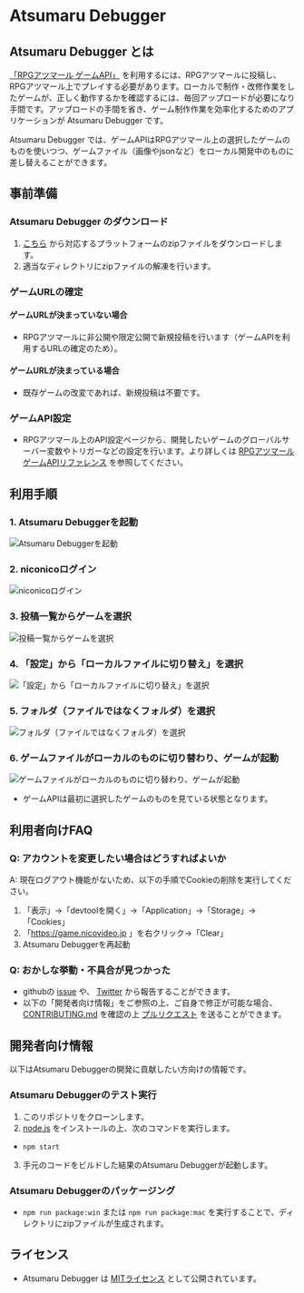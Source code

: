 # Atsumaru Debugger

## Atsumaru Debugger とは
[「RPGアツマール ゲームAPI」](https://atsumaru.github.io/api-references/) を利用するには、RPGアツマールに投稿し、RPGアツマール上でプレイする必要があります。ローカルで制作・改修作業をしたゲームが、正しく動作するかを確認するには、毎回アップロードが必要になり手間です。アップロードの手間を省き、ゲーム制作作業を効率化するためのアプリケーションが Atsumaru Debugger です。

Atsumaru Debugger では、ゲームAPIはRPGアツマール上の選択したゲームのものを使いつつ、ゲームファイル（画像やjsonなど）をローカル開発中のものに差し替えることができます。

## 事前準備
### Atsumaru Debugger のダウンロード
1. [こちら](https://github.com/atsumaru/atsumaru-debugger/releases) から対応するプラットフォームのzipファイルをダウンロードします。
2. 適当なディレクトリにzipファイルの解凍を行います。

### ゲームURLの確定
#### ゲームURLが決まっていない場合
- RPGアツマールに非公開や限定公開で新規投稿を行います（ゲームAPIを利用するURLの確定のため）。
#### ゲームURLが決まっている場合
- 既存ゲームの改変であれば、新規投稿は不要です。

### ゲームAPI設定
- RPGアツマール上のAPI設定ページから、開発したいゲームのグローバルサーバー変数やトリガーなどの設定を行います。より詳しくは [RPGアツマール ゲームAPIリファレンス](https://atsumaru.github.io/api-references/) を参照してください。

## 利用手順
### 1. Atsumaru Debuggerを起動
![Atsumaru Debuggerを起動](/docs/image1.jpg?raw=true)

### 2. niconicoログイン
![niconicoログイン](/docs/image2.jpg?raw=true)

### 3. 投稿一覧からゲームを選択
![投稿一覧からゲームを選択](/docs/image3.jpg?raw=true)

### 4. 「設定」から「ローカルファイルに切り替え」を選択
![「設定」から「ローカルファイルに切り替え」を選択](/docs/image4.jpg?raw=true)

### 5. フォルダ（ファイルではなくフォルダ）を選択
![フォルダ（ファイルではなくフォルダ）を選択](/docs/image5.jpg?raw=true)

### 6. ゲームファイルがローカルのものに切り替わり、ゲームが起動
![ゲームファイルがローカルのものに切り替わり、ゲームが起動](/docs/image6.jpg?raw=true)

- ゲームAPIは最初に選択したゲームのものを見ている状態となります。

## 利用者向けFAQ
### Q: アカウントを変更したい場合はどうすればよいか
A: 現在ログアウト機能がないため、以下の手順でCookieの削除を実行してください。
1. 「表示」→「devtoolを開く」→「Application」→「Storage」→「Cookies」
2. 「https://game.nicovideo.jp 」を右クリック→「Clear」
3. Atsumaru Debuggerを再起動

### Q: おかしな挙動・不具合が見つかった
- githubの [issue](https://github.com/atsumaru/atsumaru-debugger/issues) や、 [Twitter](https://twitter.com/nico_indiesgame) から報告することができます。
- 以下の「開発者向け情報」をご参照の上、ご自身で修正が可能な場合、 [CONTRIBUTING.md](/CONTRIBUTING.md) を確認の上 [プルリクエスト](https://github.com/atsumaru/atsumaru-debugger/pulls) を送ることができます。

## 開発者向け情報
以下はAtsumaru Debuggerの開発に貢献したい方向けの情報です。

### Atsumaru Debuggerのテスト実行
1. このリポジトリをクローンします。
2. [node.js](https://nodejs.org/ja/) をインストールの上、次のコマンドを実行します。
  - `npm start`
3. 手元のコードをビルドした結果のAtsumaru Debuggerが起動します。

### Atsumaru Debuggerのパッケージング
- `npm run package:win` または `npm run package:mac` を実行することで、ディレクトリにzipファイルが生成されます。

## ライセンス
- Atsumaru Debugger は [MITライセンス](/LICENSE) として公開されています。
